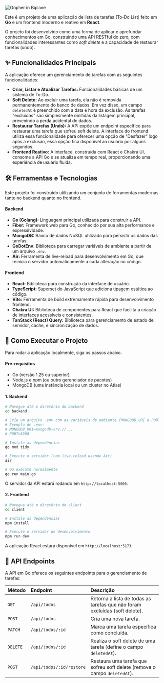 
![Gopher in Biplane](https://go.dev/images/gophers/biplane.svg)

Este é um projeto de uma aplicação de lista de tarefas (To-Do List) feito em **Go** e um frontend moderno e reativo em **React**.

O projeto foi desenvolvido como uma forma de aplicar e aprofundar conhecimentos em Go, construindo uma API RESTful do zero, com funcionalidades interessantes como *soft delete* e a capacidade de restaurar tarefas (undo).

## ✨ Funcionalidades Principais

A aplicação oferece um gerenciamento de tarefas com as seguintes funcionalidades:

  - **Criar, Listar e Atualizar Tarefas:** Funcionalidades básicas de um sistema de To-Do.
  - **Soft Delete:** Ao excluir uma tarefa, ela não é removida permanentemente do banco de dados. Em vez disso, um campo `deletedAt` é preenchido com a data e hora da exclusão. As tarefas "excluídas" são simplesmente omitidas da listagem principal, prevenindo a perda acidental de dados.
  - **Restaurar Tarefas (Undo):** A API expõe um endpoint específico para restaurar uma tarefa que sofreu soft delete. A interface do frontend utiliza essa funcionalidade para oferecer uma opção de "Desfazer" logo após a exclusão, essa opção fica disponível ao usuário por alguns segundos.
  - **Frontend Reativo:** A interface, construída com React e Chakra UI, consome a API Go e se atualiza em tempo real, proporcionando uma experiência de usuário fluida.

## 🛠️ Ferramentas e Tecnologias

Este projeto foi construído utilizando um conjunto de ferramentas modernas tanto no backend quanto no frontend.

#### **Backend**

  - **Go (Golang):** Linguagem principal utilizada para construir a API.
  - **Fiber:** Framework web para Go, conhecido por sua alta performance e expressividade.
  - **MongoDB:** Banco de dados NoSQL utilizado para persistir os dados das tarefas.
  - **GoDotEnv:** Biblioteca para carregar variáveis de ambiente a partir de um arquivo `.env`.
  - **Air:** Ferramenta de live-reload para desenvolvimento em Go, que reinicia o servidor automaticamente a cada alteração no código.

#### **Frontend**

  - **React:** Biblioteca para construção da interface de usuário.
  - **TypeScript:** Superset do JavaScript que adiciona tipagem estática ao código.
  - **Vite:** Ferramenta de build extremamente rápida para desenvolvimento frontend.
  - **Chakra UI:** Biblioteca de componentes para React que facilita a criação de interfaces acessíveis e consistentes.
  - **TanStack (React) Query:** Biblioteca para gerenciamento de estado de servidor, cache, e sincronização de dados.

## 🚀 Como Executar o Projeto

Para rodar a aplicação localmente, siga os passos abaixo.

#### **Pré-requisitos**

  - Go (versão 1.25 ou superior)
  - Node.js e npm (ou outro gerenciador de pacotes)
  - MongoDB (uma instância local ou um cluster no Atlas)

#### **1. Backend**

```bash
# Navegue até o diretório do backend
cd backend

# Crie um arquivo .env com as variáveis de ambiente (MONGODB_URI e PORT)
# Exemplo de .env:
# MONGODB_URI=mongodb+srv://...
# PORT=5000

# Instale as dependências
go mod tidy

# Execute o servidor (com live-reload usando Air)
air

# Ou execute normalmente
go run main.go
```

O servidor da API estará rodando em `http://localhost:5000`.

#### **2. Frontend**

```bash
# Navegue até o diretório do client
cd client

# Instale as dependências
npm install

# Execute o servidor de desenvolvimento
npm run dev
```

A aplicação React estará disponível em `http://localhost:5173`.

## 🔌 API Endpoints

A API em Go oferece os seguintes endpoints para o gerenciamento de tarefas:

| Método | Endpoint | Descrição |
| :--- | :--- | :--- |
| `GET` | `/api/todos` | Retorna a lista de todas as tarefas que não foram excluídas (soft delete). |
| `POST` | `/api/todos` | Cria uma nova tarefa. |
| `PATCH` | `/api/todos/:id` | Marca uma tarefa específica como concluída. |
| `DELETE` | `/api/todos/:id` | Realiza o soft delete de uma tarefa (define o campo `deletedAt`). |
| `POST` | `/api/todos/:id/restore` | Restaura uma tarefa que sofreu soft delete (remove o campo `deletedAt`). |
